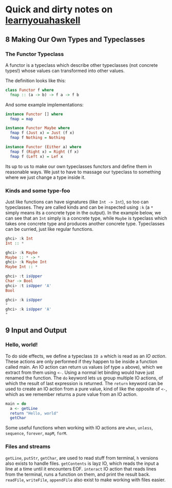# Quick and dirty notes on [learnyouahaskell](https://learnyouahaskell.com)

## 8 Making Our Own Types and Typeclasses 

### The Functor Typeclass

A functor is a typeclass which describe other typeclasses (not concrete types!) whose values can transformed into other values.

The definition looks like this:
```haskell
class Functor f where
  fmap :: (a -> b) -> f a -> f b
```

And some example implementations:
```haskell
instance Functor [] where
  fmap = map

instance Functor Maybe where
  fmap f (Just x) = Just (f x)
  fmap f Nothing = Nothing

instance Functor (Either a) where
  fmap f (Right x) = Right (f x)
  fmap f (Left x) = Lef x
```

Its up to us to make our own typeclasses functors and define them in reasonable ways.
We just to have to massage our typeclass to something where we just change a type inside it.

### Kinds and some type-foo

Just like functions can have signatures (like `Int -> Int`), so too can typeclasses.
They are called kinds and can be inspected using `:k` (a `*` simply means its a concrete type in the output).
In the example below, we can see that an `Int` simply is a concrete type, while `Maybe` is typeclass which takes one concrete type and produces another concrete type.
Typeclasses can be curried, just like regular functions.

```haskell
ghci> :k Int
Int :: *

ghci> :k Maybe
Maybe :: * -> *
ghci> :k Maybe Int
Maybe Int :: *

ghci> :t isUpper
Char -> Bool
ghci> :t isUpper 'A'
Bool

ghci> :k isUpper
*
ghci> :k isUpper 'A'
*

```

## 9 Input and Output

### Hello, world!

To do side effects, we define a typeclass `IO a` which is read as an _IO action_.
These actions are only performed if they happen to be inside a function called main.
An IO action can return us values (of type `a` above), which we extract from them using `<-`.
Using a normal let binding would have just renamed the function.
The `do` keyword lets us group multiple IO actions, of which the result of last expression is returned.
The `return` keyword can be used to create an IO action from a pure value, kind of like the opposite of `<-`, which as we remember returns a pure value from an IO action.
```haskell
main = do
  a <- getLine
  return "Hello, world"
  getChar
```

Some useful functions when working with IO actions are `when`, `unless`, `sequence`, `forever`, `mapM`, `forM`.


### Files and streams

`getLine`, `putStr`, `getChar`, are used to read stuff from terminal, `h` versions also exists to handle files.
`getContents` is layz IO, which reads the input a line at a time until it encounters EOF.
`interact` IO action that reads lines from the terminal, runs a function on them, and print the result back.
`readFile`, `writeFile`, `appendFile` also exist to make working with files easier.

